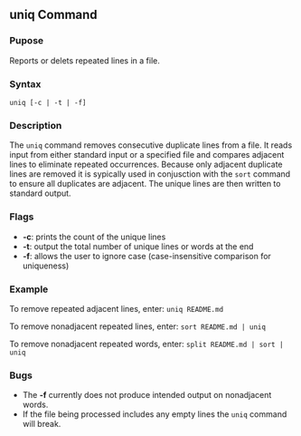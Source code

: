 ## uniq Command

### Pupose
Reports or delets repeated lines in a file.

### Syntax
`uniq [-c | -t | -f]`

### Description
The `uniq` command removes consecutive duplicate lines from a file. It reads input
from either standard input or a specified file and compares adjacent lines to eliminate
repeated occurrences. Because only adjacent duplicate lines are removed it is sypically
used in conjusction with the `sort` command to ensure all duplicates are adjacent. The
unique lines are then written to standard output.

### Flags
- **-c**: prints the count of the unique lines
- **-t**: output the total number of unique lines or words at the end
- **-f**: allows the user to ignore case (case-insensitive comparison for uniqueness)

### Example
To remove repeated adjacent lines, enter:
`uniq README.md`

To remove nonadjacent repeated lines, enter:
`sort README.md | uniq` 

To remove nonadjacent repeated words, enter:
`split README.md | sort | uniq`

### Bugs
- The **-f** currently does not produce intended output on nonadjacent words.
- If the file being processed includes any empty lines the `uniq` command will break.
